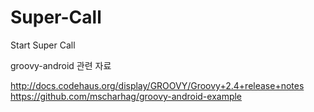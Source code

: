 # Super-Call
Start Super Call

groovy-android 관련 자료

http://docs.codehaus.org/display/GROOVY/Groovy+2.4+release+notes
https://github.com/mscharhag/groovy-android-example

